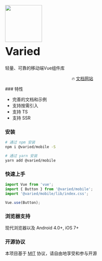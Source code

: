 <div class="card">
  <div class="van-doc-intro">
    <img class="van-doc-intro__logo" style="width: 120px; height: 120px; box-shadow: none;" src="http://huangwanneng.cn/static/favicon.png">
    <h2 style="margin: 0; font-size: 36px; line-height: 60px;">Varied</h2>
    <p>轻量、可靠的移动端Vue组件库</p>
  </div>
</div>
<p align="center">
  🔥 <a href="http://huangwanneng.cn/">文档网站</a>
</p>
### 特性

* 完善的文档和示例
* 支持按需引入
* 支持 TS
* 支持 SSR

### 安装

```bash
# 通过 npm 安装
npm i @varied/mobile -S

# 通过 yarn 安装
yarn add @varied/mobile
```

### 快速上手
```js
import Vue from 'vue';
import { Button } from '@varied/mobile';
import '@varied/mobile/lib/index.css';

Vue.use(Button);
```

### 浏览器支持

现代浏览器以及 Android 4.0+, iOS 7+

### 开源协议

本项目基于 [MIT](https://zh.wikipedia.org/wiki/MIT%E8%A8%B1%E5%8F%AF%E8%AD%89) 协议，请自由地享受和参与开源

